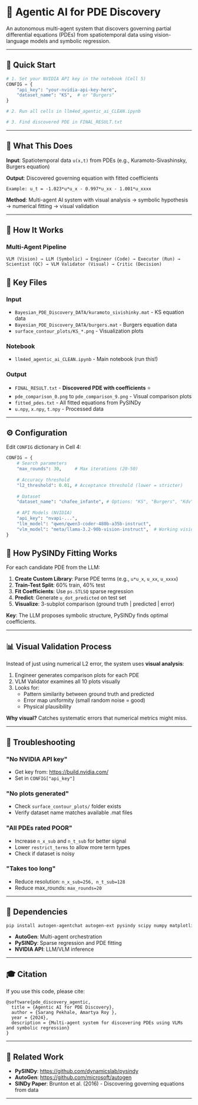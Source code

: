 # 🎯 Agentic AI for PDE Discovery

An autonomous multi-agent system that discovers governing partial differential equations (PDEs) from spatiotemporal data using vision-language models and symbolic regression.

---

## 🚀 Quick Start

```python
# 1. Set your NVIDIA API key in the notebook (Cell 5)
CONFIG = {
    "api_key": "your-nvidia-api-key-here",
    "dataset_name": "KS",  # or "Burgers"
}

# 2. Run all cells in llm4ed_agentic_ai_CLEAN.ipynb

# 3. Find discovered PDE in FINAL_RESULT.txt
```

---

## 📖 What This Does

**Input**: Spatiotemporal data `u(x,t)` from PDEs (e.g., Kuramoto-Sivashinsky, Burgers equation)

**Output**: Discovered governing equation with fitted coefficients
```
Example: u_t = -1.023*u*u_x - 0.997*u_xx - 1.001*u_xxxx
```

**Method**: Multi-agent AI system with visual analysis → symbolic hypothesis → numerical fitting → visual validation

---

## 🤖 How It Works

### Multi-Agent Pipeline

```
VLM (Vision) → LLM (Symbolic) → Engineer (Code) → Executor (Run) → 
Scientist (QC) → VLM Validator (Visual) → Critic (Decision)
```



## 📂 Key Files

### Input
- `Bayesian_PDE_Discovery_DATA/kuramoto_sivishinky.mat` - KS equation data
- `Bayesian_PDE_Discovery_DATA/burgers.mat` - Burgers equation data
- `surface_contour_plots/KS_*.png` - Visualization plots

### Notebook
- `llm4ed_agentic_ai_CLEAN.ipynb` - Main notebook (run this!)

### Output
- `FINAL_RESULT.txt` - **Discovered PDE with coefficients** ⭐
- `pde_comparison_0.png` to `pde_comparison_9.png` - Visual comparison plots
- `fitted_pdes.txt` - All fitted equations from PySINDy
- `u.npy`, `x.npy`, `t.npy` - Processed data

---

## ⚙️ Configuration

Edit `CONFIG` dictionary in Cell 4:

```python
CONFIG = {
    # Search parameters
    "max_rounds": 30,     # Max iterations (20-50)
    
    # Accuracy threshold
    "l2_threshold": 0.01, # Acceptance threshold (lower = stricter)
    
    # Dataset
    "dataset_name": "chafee_infante", # Options: "KS", "Burgers", "Kdv", "chafee_infante", "PDE_divide"
    
    # API Models (NVIDIA)
    "api_key": "nvapi-...",
    "llm_model": "qwen/qwen3-coder-480b-a35b-instruct",
    "vlm_model": "meta/llama-3.2-90b-vision-instruct",  # Working vision model!
}
```



## 🔧 How PySINDy Fitting Works

For each candidate PDE from the LLM:

1. **Create Custom Library**: Parse PDE terms (e.g., `u*u_x`, `u_xx`, `u_xxxx`)
2. **Train-Test Split**: 60% train, 40% test
3. **Fit Coefficients**: Use `ps.STLSQ` sparse regression
4. **Predict**: Generate `u_dot_predicted` on test set
5. **Visualize**: 3-subplot comparison (ground truth | predicted | error)

**Key**: The LLM proposes symbolic structure, PySINDy finds optimal coefficients.

---

## 📊 Visual Validation Process

Instead of just using numerical L2 error, the system uses **visual analysis**:

1. Engineer generates comparison plots for each PDE
2. VLM Validator examines all 10 plots visually
3. Looks for:
   - Pattern similarity between ground truth and predicted
   - Error map uniformity (small random noise = good)
   - Physical plausibility

**Why visual?** Catches systematic errors that numerical metrics might miss.

---

## 🐛 Troubleshooting

### "No NVIDIA API key"
- Get key from: https://build.nvidia.com/
- Set in `CONFIG["api_key"]`

### "No plots generated"
- Check `surface_contour_plots/` folder exists
- Verify dataset name matches available .mat files

### "All PDEs rated POOR"
- Increase `n_x_sub` and `n_t_sub` for better signal
- Lower `restrict_terms` to allow more term types
- Check if dataset is noisy

### "Takes too long"
- Reduce resolution: `n_x_sub=256, n_t_sub=128`
- Reduce max_rounds: `max_rounds=20`

---

## 📝 Dependencies

```bash
pip install autogen-agentchat autogen-ext pysindy scipy numpy matplotlib pillow
```

- **AutoGen**: Multi-agent orchestration
- **PySINDy**: Sparse regression and PDE fitting
- **NVIDIA API**: LLM/VLM inference

---

## 🎓 Citation

If you use this code, please cite:

```
@software{pde_discovery_agentic,
  title = {Agentic AI for PDE Discovery},
  author = {Sarang Pekhale, Amartya Roy },
  year = {2024},
  description = {Multi-agent system for discovering PDEs using VLMs and symbolic regression}
}
```

---



## 🔗 Related Work

- **PySINDy**: https://github.com/dynamicslab/pysindy
- **AutoGen**: https://github.com/microsoft/autogen
- **SINDy Paper**: Brunton et al. (2016) - Discovering governing equations from data

---


